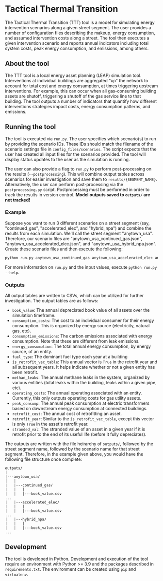 # Tactical Thermal Transition
The Tactical Thermal Transition (TTT) tool is a model for simulating energy intervention scenarios along a given street segment. The user provides a number of configuration files describing the makeup, energy consumption, and assumed intervention costs along a street. The tool then executes a given intervention scenario and reports annual indicators including total system costs, peak energy consumption, and emissions, among others.

## About the tool
The TTT tool is a local energy asset planning (LEAP) simulation tool. Interventions at individual buildings are aggregated "up" the network to account for total cost and energy consumption, at times triggering upstream interventions. For example, this can occur when all gas-consuming building assets are shutoff, triggering a shutoff of the gas service line to that building. The tool outputs a number of indicators that quantify how different interventions strategies impact costs, energy consumption patterns, and emissions.

## Running the tool
The tool is executed via `run.py`. The user specifies which scenario(s) to run by providing the scenario IDs. These IDs should match the filename of the scenario settings file in `config_files/scenarios`. The script expects that the user has created all input files for the scenarios provided. The tool will display status updates to the user as the simulation is running.

The user can also provide a flag to `run.py` to perform post-processing on the results (`--postprocessing`). This will combine output tables across scenarios for easier investigation and save them to `results/{SEGMENT_NAME}`. Alternatively, the user can perform post-processing via the `postprocessing.py` script. Postprocessing must be performed in order to track the results in version control. **Model outputs saved to `outputs/` are not tracked!**

### Example
Suppose you want to run 3 different scenarios on a street segment (say, "continued_gas", "accelerated_elec", and "hybrid_npa") and combine the results from each simulation. We'll call the street segment "anytown_usa". Therefore, our scenario files are "anytown_usa_continued_gas.json", "anytown_usa_accelerated_elec.json", and "anytown_usa_hybrid_npa.json". Create these scenario files and then execute the following:
```python
python run.py anytown_usa_continued_gas anytown_usa_accelerated_elec anytown_usa_hybrid_npa --postprocessing
```

For more information on `run.py` and the input values, execute `python run.py --help`.

### Outputs
All output tables are written to CSVs, which can be utilized for further investigation. The output tables are as follows:
* `book_value`: The annual depreciated book value of all assets over the simulation timeframe.
* `consumption_costs`: The cost to an individual consumer for their energy consumption. This is organized by energy source (electricity, natural gas, etc).
* `consumption_emissions`: The carbon emissions associated with energy consumption. Note that these are different from leak emissions.
* `energy_consumption`: The total annual energy consumption, by energy source, of an entity.
* `fuel_type`: The dominant fuel type each year at a building
* `is_retrofit_vec_table`: This annual vector is `True` in the retrofit year and all subsequent years. It helps indicate whether or not a given entity has been retrofit.
* `methan_leaks`: The annual methane leaks in the system, organized by various entities (total leaks within the building, leaks within a given pipe, etc).
* `operating_costs`: The annual operating associated with an entity. Currently, this only outputs operating costs for gas utility assets.
* `peak_consump`: The annual peak consumption at electric transformers based on downstream energy consumption at connected buildings.
* `retrofit_cost`: The annual cost of retrofitting an asset.
* `retrofit_year`: Similar to the `is_retrofit_vec_table`, except this vector is only `True` in the asset's retrofit year.
* `stranded_val`: The stranded value of an asset in a given year if it is retrofit prior to the end of its useful life (before it fully depreciates).

The outputs are written with the file heirarchy of `outputs/`, followed by the street segment name, followed by the scenario name for that street segment. Therefore, in the example given above, you would have the following file structure once complete:
```
outputs/
|
|---anytown_usa/
|   |
|   |---continued_gas/
|   |   |
|   |   |---book_value.csv
...
|   |---accelerated_elec/
|   |   |
|   |   |---book_value.csv
...
|   |---hybrid_npa/
|   |   |
|   |   |---book_value.csv
...
```

## Development
The tool is developed in Python. Development and execution of the tool require an environment with Python >= 3.9 and the packages described in `requirements.txt`. The environment can be created using `pip` and `virtualenv`.
